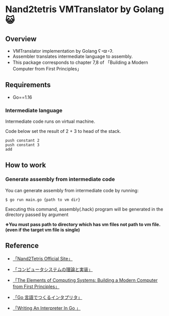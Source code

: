 # Nand2tetris VMTranslator by Golang 😺

## Overview

- VMTranslator implementation by Golang ʕ◔ϖ◔ʔ.
- Assembler translates intermediate language to assembly.
- This package corresponds to chapter 7,8 of 「Building a Modern Computer from First Principles」

## Requirements

- Go==1.16

### Intermediate language

Intermediate code runs on virtual machine. 

Code below set the result of  2 + 3 to head of the stack.

```
push constant 2
push constant 3
add
```

## How to work

### Generate assembly from intermediate code

You can generate assembly from intermediate code by running:

```
$ go run main.go {path to vm dir}
```

Executing this command, assembly(.hack) program will be generated in the directory passed by argument

**※You must pass path to directory which has vm files not path to vm file.(even if the target vm file is single)**


## Reference

- [「Nand2Tetris Official Site」](https://www.nand2tetris.org/)

- [「コンピュータシステムの理論と実装」](https://www.amazon.co.jp/%E3%82%B3%E3%83%B3%E3%83%94%E3%83%A5%E3%83%BC%E3%82%BF%E3%82%B7%E3%82%B9%E3%83%86%E3%83%A0%E3%81%AE%E7%90%86%E8%AB%96%E3%81%A8%E5%AE%9F%E8%A3%85-%E2%80%95%E3%83%A2%E3%83%80%E3%83%B3%E3%81%AA%E3%82%B3%E3%83%B3%E3%83%94%E3%83%A5%E3%83%BC%E3%82%BF%E3%81%AE%E4%BD%9C%E3%82%8A%E6%96%B9-Noam-Nisan/dp/4873117127)

- [「The Elements of Computing Systems: Building a Modern Computer from First Principles」](https://www.amazon.co.jp/Elements-Computing-Systems-Building-Principles/dp/0262640686)

- [「Go 言語でつくるインタプリタ」](https://www.amazon.co.jp/Go%E8%A8%80%E8%AA%9E%E3%81%A7%E3%81%A4%E3%81%8F%E3%82%8B%E3%82%A4%E3%83%B3%E3%82%BF%E3%83%97%E3%83%AA%E3%82%BF-Thorsten-Ball/dp/4873118220)

- [「Writing An Interpreter In Go 」](https://www.amazon.co.jp/Writing-Interpreter-Go-Thorsten-Ball/dp/3982016118/ref=pd_bxgy_img_1/358-0651022-5160614?pd_rd_w=NJ0lb&pf_rd_p=d8f6e0ab-48ef-4eca-99d5-60d97e927468&pf_rd_r=H5DDRH744DZQWEC8887N&pd_rd_r=92fb3969-78f9-42fe-9c0b-f605fd3b7bc8&pd_rd_wg=B98nq&pd_rd_i=3982016118&psc=1)




